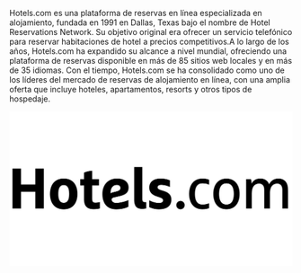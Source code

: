 Hotels.com es una plataforma de reservas en línea especializada en alojamiento, fundada en 1991 en Dallas, Texas bajo el nombre de Hotel Reservations Network. Su objetivo original era ofrecer un servicio telefónico para reservar habitaciones de hotel a precios competitivos.A lo largo de los años, Hotels.com ha expandido su alcance a nivel mundial, ofreciendo una plataforma de reservas disponible en más de 85 sitios web locales y en más de 35 idiomas. Con el tiempo, Hotels.com se ha consolidado como uno de los líderes del mercado de reservas de alojamiento en línea, con una amplia oferta que incluye hoteles, apartamentos, resorts y otros tipos de hospedaje.

![Imagen de logo hotels](https://github.com/VictorLopez279/SMX2-M8UF1A3Historia-de-la-web/blob/main/hotels%20logo.jpg "Titulo opcional de la imagen")
